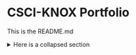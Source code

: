 # CSCI-KNOX Portfolio


This is the README.md


<details>
  <summary> Here is a collapsed section</summary>
  
* item 1
* [Project 1](Project-1.md)
* [Project 2](Project-2.md)
* item 4
  
</details>

